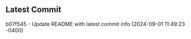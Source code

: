 
## Latest Commit
b07f545 - Update README with latest commit info (2024-09-01 11:49:23 -0400) <Yunxi-Zhou>
